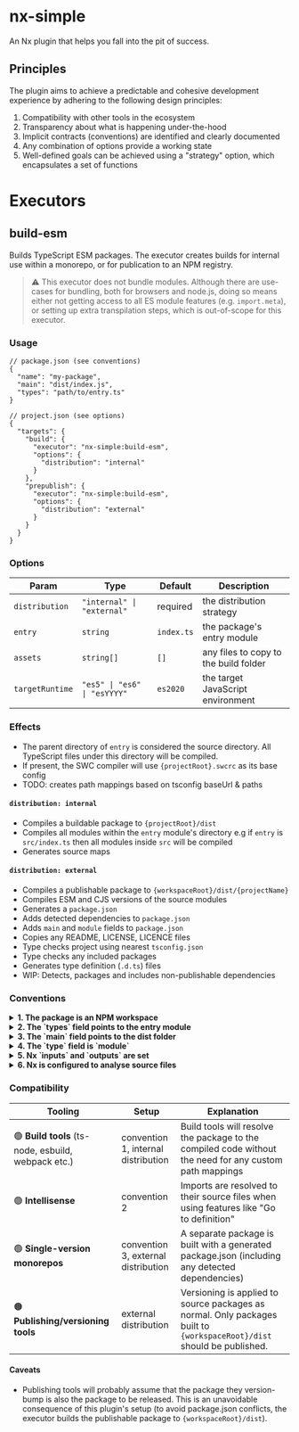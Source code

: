 # nx-simple

An Nx plugin that helps you fall into the pit of success.

## Principles

The plugin aims to achieve a predictable and cohesive development experience by adhering to the following design principles:

1. Compatibility with other tools in the ecosystem
1. Transparency about what is happening under-the-hood
1. Implicit contracts (conventions) are identified and clearly documented
1. Any combination of options provide a working state
1. Well-defined goals can be achieved using a "strategy" option, which encapsulates a set of functions

# Executors

## build-esm

Builds TypeScript ESM packages. The executor creates builds for internal use within a monorepo, or for publication to an NPM registry.

> ⚠️ This executor does not bundle modules. Although there are use-cases for bundling, both for browsers and node.js, doing so means either not getting access to all ES module features (e.g. `import.meta`), or setting up extra transpilation steps, which is out-of-scope for this executor.

### Usage

```jsonc
// package.json (see conventions)
{
  "name": "my-package",
  "main": "dist/index.js",
  "types": "path/to/entry.ts"
}
```

```jsonc
// project.json (see options)
{
  "targets": {
    "build": {
      "executor": "nx-simple:build-esm",
      "options": {
        "distribution": "internal"
      }
    },
    "prepublish": {
      "executor": "nx-simple:build-esm",
      "options": {
        "distribution": "external"
      }
    }
  }
}
```

### Options

| Param           | Type                         | Default    | Description                           |
| --------------- | ---------------------------- | ---------- | ------------------------------------- |
| `distribution`  | `"internal" \| "external"`   | required   | the distribution strategy             |
| `entry`         | `string`                     | `index.ts` | the package's entry module            |
| `assets`        | `string[]`                   | `[]`       | any files to copy to the build folder |
| `targetRuntime` | `"es5" \| "es6" \| "esYYYY"` | `es2020`   | the target JavaScript environment     |

### Effects

- The parent directory of `entry` is considered the source directory. All TypeScript files under this directory will be compiled.
- If present, the SWC compiler will use `{projectRoot}.swcrc` as its base config
- TODO: creates path mappings based on tsconfig baseUrl & paths

#### `distribution: internal`

- Compiles a buildable package to `{projectRoot}/dist`
- Compiles all modules within the `entry` module's directory e.g if `entry` is `src/index.ts` then all modules inside `src` will be compiled
- Generates source maps

#### `distribution: external`

- Compiles a publishable package to `{workspaceRoot}/dist/{projectName}`
- Compiles ESM and CJS versions of the source modules
- Generates a `package.json`
- Adds detected dependencies to `package.json`
- Adds `main` and `module` fields to `package.json`
- Copies any README, LICENSE, LICENCE files
- Type checks project using nearest `tsconfig.json`
- Type checks any included packages
- Generates type definition (`.d.ts`) files
- WIP: Detects, packages and includes non-publishable dependencies

### Conventions

<details>
<summary><strong>1. The package is an NPM workspace</strong></summary>
<br />

> **Why?** Allow the package to be imported by its package name, and resolvable by any tool in the ecosystem.

> **How?** In the root `package.json`, include the package within the `workspaces` field.

```jsonc
// root package.json
{
  "workspaces": ["pacakges/**"],
  "workspaces": ["pacakges/package-a"]
}
```

</details>

<details>
<summary><strong>2. The `types` field points to the entry module</strong></summary>
<br />

> **Why?** In development, features like "Go to definition" should navigate to source files, not the compiled output.

> **How?** Set `types` to the entry module. Note: this works even if it's a regular TypeScript file! Publishable packages (built using the `external` strategy) will have this field replaced with the path of the generated `.d.ts` file).

```jsonc
// package.json
{
  "types": "src/index.ts",
  "types": "index.ts" // if this is your entry module in here, you can just omit this field
}
```

</details>

<details>
<summary><strong>3. The `main` field points to the dist folder</strong></summary>
<br />

> **Why?** Build tools that encounter this package should resolve imports to the compiled code.

> **How?** Set `main` to `dist/${entryModuleName}.js`. Note: the path to the entry module filename is not required.

```jsonc
// project.json
{
  "targets": {
    "build": {
      "executor": "nx-simple:build-esm",
      "options": {
        "entry": "src/index.ts"
      }
    }
  }
}
```

```jsonc
// package.json
{
  "main": "dist/index.js"
}
```

</details>

<details>
<summary><strong>4. The `type` field is `module`</strong></summary>
<br />

> **Why?** Using ESM comes with a set of caveats; interoperating between ESM and CJS can get quite complicated. To keep things simple, this executor focuses just on ESM packages.

> How? Set `type` to `module`

```jsonc
// package.json
{
  "type": "module"
}
```

</details>

<details>
<summary><strong>5. Nx `inputs` and `outputs` are set</strong></summary>
<br />

> **Why?** Nx needs to know where different executors write their artefacts.

> **How?** Assuming internal packages are created using a `build` target, and external using a `prepublish` target, you would need the following configuration:

```jsonc
// nx.json
{
  "namedInputs": {
    "default": ["{projectRoot}/**/*"]
  },
  "targetDefaults": {
    "build": {
      "inputs": ["default", "^default"],
      "outputs": ["{projectRoot}/dist"],
      "dependsOn": ["^build"]
    },
    "prepublish": {
      "inputs": ["default", "^default"],
      "outputs": ["{workspaceRoot}/dist"]
    }
  }
}
```

</details>

<details>
<summary><strong>6. Nx is configured to analyse source files</strong></summary>
<br />

> **Why?** When using both a single-version policy, and creating external packages, Nx needs configured to detect dependencies within modules.

> **How?** Enable the `analyzeSourceFiles`.

```jsonc
// nx.json
{
  "pluginsConfig": {
    "@nrwl/js": {
      "analyzeSourceFiles": true
    }
  }
}
```

</details>

### Compatibility

| Tooling                                             | Setup                               | Explanation                                                                                                            |
| --------------------------------------------------- | ----------------------------------- | ---------------------------------------------------------------------------------------------------------------------- |
| 🟢 **Build tools** (ts-node, esbuild, webpack etc.) | convention 1, internal distribution | Build tools will resolve the package to the compiled code without the need for any custom path mappings                |
| 🟢 **Intellisense**                                 | convention 2                        | Imports are resolved to their source files when using features like "Go to definition"                                 |
| 🟢 **Single-version monorepos**                     | convention 3, external distribution | A separate package is built with a generated package.json (including any detected dependencies)                        |
| 🟠 **Publishing/versioning tools**                  | external distribution               | Versioning is applied to source packages as normal. Only packages built to `{workspaceRoot}/dist` should be published. |

#### Caveats

- Publishing tools will probably assume that the package they version-bump is also the package to be released. This is an unavoidable consequence of this plugin's setup (to avoid package.json conflicts, the executor builds the publishable package to `{workspaceRoot}/dist`).
